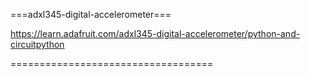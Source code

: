 







===adxl345-digital-accelerometer===

https://learn.adafruit.com/adxl345-digital-accelerometer/python-and-circuitpython

===================================
